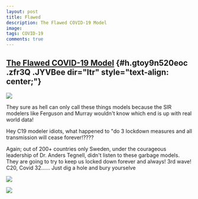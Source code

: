 ```yaml
---
layout: post
title: Flawed
description: The Flawed COVID-19 Model
image: 
tags: COVID-19
comments: true
---
```


[The Flawed COVID-19 Model](https://www.google.com/url?q=https%3A%2F%2Fwww.iedm.org%2Fthe-flawed-covid-19-model-that-locked-down-canada%2F&sa=D&sntz=1&usg=AFQjCNHvrK8eOHIhSLLHpeENqwnTK5tVAA) {#h.gtoy9n520eoc .zfr3Q .JYVBee dir="ltr" style="text-align: center;"}
----------------------------------------------------------------------------------------------------------------------------------------------------------------------------------------------

[![](https://lh4.googleusercontent.com/GZakKfPCSEqIgluPGroMETVFYKyx_bFN9hwOitplqqCxNAa3Q1kyQGF8wb-wqMaTNctrhKcVDuZ1pWeU9btck9XT4oBXF5SzOmfc_WDm0ntTOuIGJWI=w1280)](https://www.google.com/url?q=https%3A%2F%2Fredcap.med.usc.edu%2Fsurveys%2F%3Fs%3DJ7KEL4YTKT&sa=D&sntz=1&usg=AFQjCNGgmJPVlIxKzdq9Pd16K5HC0kstRQ)

They sure as hell can only call these things models because the SIR
modelers like Ferguson and Murray wouldn't know which end is up with
real world data!

Hey C19 modeler idiots, what happened to "do 3 lockdown measures and all
transmission will cease forever!????

Again; out of 200+ countries only Sweden, under the courageous
leadership of Dr. Anders Tegnell, didn't listen to these garbage models.
They are going to try to keep us locked down forever and always! 3rd
wave! C20, Covid 32...... Just dig a hole and bury yourselve

![](https://lh3.googleusercontent.com/LkpEXGKj7M7bhURY58X8JlEeyi33iXmrvRFvDLUdFogXMkaSIMPt_Nn3YoxwPQU3UvhXrqghyaw26cGkKvbFRveAJFbA13RPYIDOUsP5bZfHHThkGpk=w1280)

![](https://lh3.googleusercontent.com/hDHjiUTwcsrLZISopK-ByWpmqzB1BcSv4QE8nAKXn0srBB2tbgIrW_fytWNPIvkDpXlzmy1egAIgLoi1vStvYbkRePic6XiXmD_NAkGKlVX8GGCg2w=w1280)
